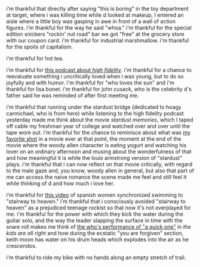 i'm thankful that directly after saying "this is boring" in the toy department at target, where i was killing time while d looked at makeup, I entered an aisle where a little boy was gasping in awe in front of a wall of action figures. i'm thankful for the way he said "whoa." i'm thankful for the special edition snickers "rockin' nut road" bar we got "free" at the grocery store with our coupon card. i'm thankful for industrial marshmallow. i'm thankful for the spoils of capitalism.

i'm thankful for hot tea.

i'm thankful for [this podcast about _high fidelity_](https://podcasts.apple.com/us/podcast/the-rewatch/id1057723495?c=99b5004f-c4db-4ec3-b905-67a9b3d1a919). i'm thankful for a chance to reevaluate something i uncritically loved when i was young, but to do so joyfully and with humor. i'm thankful for "who loves the sun" and i'm thankful for lisa bonet. i'm thankful for john cusack, who is the celebrity d's father said he was reminded of after first meeting me.

i'm thankful that running under the stardust bridge (dedicated to hoagy carmichael, who is from here) while listening to the high fidelity podcast yesterday made me think about the movie _stardust memories_, which I taped off cable my freshman year of college and watched over and over until the tape wore out. i'm thankful for the chance to reminisce about what was [my favorite shot](https://www.youtube.com/watch?c=99b5004f-c4db-4ec3-b905-67a9b3d1a919) in a movie ever at that point, the moment at the end of the movie where the woody allen character is eating yogurt and watching his lover on an ordinary afternoon and musing about the wonderfulness of that and how meaningful it is while the louis armstrong version of "stardust" plays. i'm thankful that i can now reflect on that movie critically, with regard to the male gaze and, you know, woody allen in general, but also that part of me can access the naive romance the scene made me feel and still feel it while thinking of d and how much i love her.

i'm thankful for [this video](https://www.youtube.com/watch?c=99b5004f-c4db-4ec3-b905-67a9b3d1a919) of spanish women synchronized swimming to "stairway to heaven." i'm thankful that i consciously avoided "stairway to heaven" as a prejudiced teenage rockist so that now it's not overplayed for me. i'm thankful for the power with which they kick the water during the guitar solo, and the way the leader slapping the surface in time with the snare roll makes me think of [the who's performance of "a quick one"](https://www.youtube.com/watch?c=99b5004f-c4db-4ec3-b905-67a9b3d1a919) in _the kids are all right_ and how during the ecstatic "you are forgiven" section, keith moon has water on his drum heads which explodes into the air as he crescendos.

i'm thankful to ride my bike with no hands along an empty stretch of trail.

